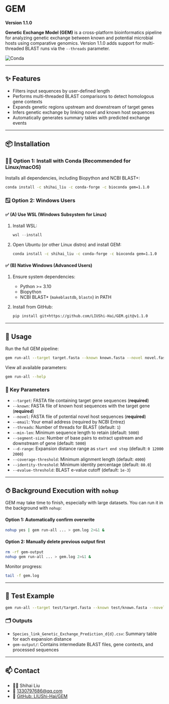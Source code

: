 # GEM

**Version 1.1.0**

**Genetic Exchange Model (GEM)** is a cross-platform bioinformatics pipeline for analyzing genetic exchange between known and potential microbial hosts using comparative genomics. Version 1.1.0 adds support for multi-threaded BLAST runs via the `--threads` parameter.

![Conda](https://img.shields.io/conda/vn/shihai_liu/gem?label=Install%20with%20conda)

---

## ✨ Features

* Filters input sequences by user-defined length
* Performs multi-threaded BLAST comparisons to detect homologous gene contexts
* Expands genetic regions upstream and downstream of target genes
* Infers genetic exchange by linking novel and known host sequences
* Automatically generates summary tables with predicted exchange events

---

## 📦 Installation

### 🐧🍎 Option 1: Install with Conda (Recommended for Linux/macOS)

Installs all dependencies, including Biopython and NCBI BLAST+:

```bash
conda install -c shihai_liu -c conda-forge -c bioconda gem=1.1.0
```

### 🪟 Option 2: Windows Users

#### ✅ (A) Use WSL (Windows Subsystem for Linux)

1. Install WSL:

   ```powershell
   wsl --install
   ```
2. Open Ubuntu (or other Linux distro) and install GEM:

   ```bash
   conda install -c shihai_liu -c conda-forge -c bioconda gem=1.1.0
   ```

#### ✅ (B) Native Windows (Advanced Users)

1. Ensure system dependencies:

   * Python >= 3.10
   * Biopython
   * NCBI BLAST+ (`makeblastdb`, `blastn`) in PATH

2. Install from GitHub:

   ```bash
   pip install git+https://github.com/LIUShi-Hai/GEM.git@v1.1.0
   ```

---

## 🚀 Usage

Run the full GEM pipeline:

```bash
gem run-all --target target.fasta --known known.fasta --novel novel.fasta --email you@example.com --threads 4
```

View all available parameters:

```bash
gem run-all --help
```

### 🔧 Key Parameters

* `--target`: FASTA file containing target gene sequences (**required**)
* `--known`: FASTA file of known host sequences with the target gene (**required**)
* `--novel`: FASTA file of potential novel host sequences (**required**)
* `--email`: Your email address (required by NCBI Entrez)
* `--threads`: Number of threads for BLAST (default: `1`)
* `--min-len`: Minimum sequence length to retain (default: `5000`)
* `--segment-size`: Number of base pairs to extract upstream and downstream of gene (default: `5000`)
* `--d-range`: Expansion distance range as `start end step` (default: `0 12000 2000`)
* `--coverage-threshold`: Minimum alignment length (default: `4000`)
* `--identity-threshold`: Minimum identity percentage (default: `80.0`)
* `--evalue-threshold`: BLAST e-value cutoff (default: `1e-3`)

---

## ⏱ Background Execution with `nohup`

GEM may take time to finish, especially with large datasets. You can run it in the background with `nohup`:

#### Option 1: Automatically confirm overwrite

```bash
nohup yes | gem run-all ... > gem.log 2>&1 &
```

#### Option 2: Manually delete previous output first

```bash
rm -rf gem-output
nohup gem run-all ... > gem.log 2>&1 &
```

Monitor progress:

```bash
tail -f gem.log
```

---

## 🧪 Test Example

```bash
gem run-all --target test/target.fasta --known test/known.fasta --novel test/novel.fasta --email you@example.com --threads 2
```

### 🗂 Outputs

* `Species_link_Genetic_Exchange_Prediction_d{d}.csv`: Summary table for each expansion distance
* `gem-output/`: Contains intermediate BLAST files, gene contexts, and processed sequences

---

## 📫 Contact

* 🧑‍🔬 Shihai Liu
* 📧 [1330797686@qq.com](mailto:1330797686@qq.com)
* 🔗 [GitHub: LIUShi-Hai/GEM](https://github.com/LIUShi-Hai/GEM)
